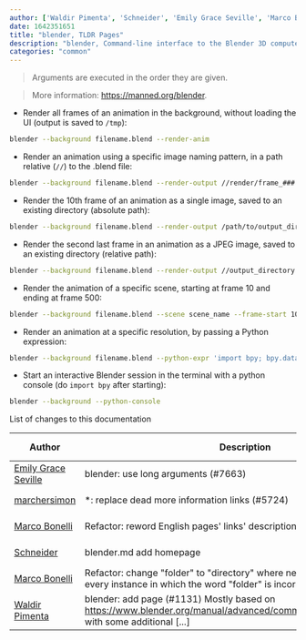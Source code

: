 ```yaml
---
author: ['Waldir Pimenta', 'Schneider', 'Emily Grace Seville', 'Marco Bonelli', 'marchersimon']
date: 1642351651
title: "blender, TLDR Pages"
description: "blender, Command-line interface to the Blender 3D computer graphics application."
categories: "common"
---
```

> Arguments are executed in the order they are given.

> More information: <https://manned.org/blender>.

- Render all frames of an animation in the background, without loading the UI (output is saved to `/tmp`):

```bash
blender --background filename.blend --render-anim
```

- Render an animation using a specific image naming pattern, in a path relative (`//`) to the .blend file:

```bash
blender --background filename.blend --render-output //render/frame_###.png --render-anim
```

- Render the 10th frame of an animation as a single image, saved to an existing directory (absolute path):

```bash
blender --background filename.blend --render-output /path/to/output_directory --render-frame 10
```

- Render the second last frame in an animation as a JPEG image, saved to an existing directory (relative path):

```bash
blender --background filename.blend --render-output //output_directory --render-frame JPEG --render-frame -2
```

- Render the animation of a specific scene, starting at frame 10 and ending at frame 500:

```bash
blender --background filename.blend --scene scene_name --frame-start 10 -e 500 --render-anim
```

- Render an animation at a specific resolution, by passing a Python expression:

```bash
blender --background filename.blend --python-expr 'import bpy; bpy.data.scenes[0].render.resolution_percentage = 25' --render-anim
```

- Start an interactive Blender session in the terminal with a python console (do `import bpy` after starting):

```bash
blender --background --python-console
```
List of changes to this documentation


Author | Description | ISO 8601 Date | GitHub link
------|-----|-----|-----
[Emily Grace Seville](mailto:emilyseville7cf@gmail.com) | blender: use long arguments (#7663) | 2022-01-16T17:47:31 | [41394e7515c9](https://github.com/tldr-pages/tldr/commit/41394e7515c966ebc13e3541500528c82fa9050e)
[marchersimon](mailto:50295997+marchersimon@users.noreply.github.com) | *: replace dead more information links (#5724) | 2021-07-02T21:22:57 | [6534b52a2ec9](https://github.com/tldr-pages/tldr/commit/6534b52a2ec92c1e691e21901799048c40b069db)
[Marco Bonelli](mailto:marco@mebeim.net) | Refactor: reword English pages' links' descriptions. | 2019-06-03T14:19:41 | [66abb98ce935](https://github.com/tldr-pages/tldr/commit/66abb98ce935c0f4516bf30c4d6da72180d5a3ab)
[Schneider](mailto:lucas.schneider@sap.com) | blender.md add homepage | 2019-04-11T09:49:15 | [e54a4b7859c3](https://github.com/tldr-pages/tldr/commit/e54a4b7859c31a957252e9fc089b0028df9ed21f)
[Marco Bonelli](mailto:mb5.marcob@gmail.com) | Refactor: change "folder" to "directory" where needed. This commit fixes every instance in which the word "folder" is incorrectly used [...] | 2019-02-13T16:21:04 | [2599a6de483a](https://github.com/tldr-pages/tldr/commit/2599a6de483a70601ab17b29e0f18a5a8bdcaa12)
[Waldir Pimenta](mailto:waldyrious@gmail.com) | blender: add page (#1131) Mostly based on https://www.blender.org/manual/advanced/command_line/arguments.html with some additional [...] | 2016-11-26T16:55:38 | [b9fded2e1646](https://github.com/tldr-pages/tldr/commit/b9fded2e16464aa8f42ef0180300cb16698774cb)

